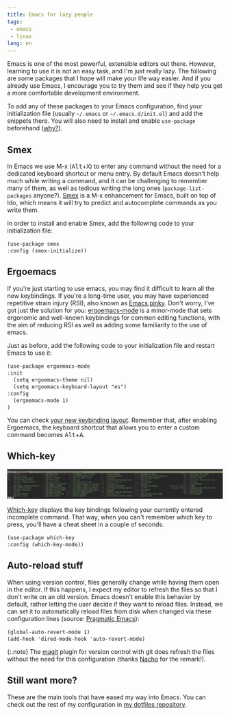 ```yaml
---
title: Emacs for lazy people
tags:
 - emacs
 - linux
lang: en
---
```


Emacs is one of the most powerful, extensible editors out there.
However, learning to use it is not an easy task, and I'm just really
lazy. The following are some packages that I hope will make your life
way easier. And if you already use Emacs, I encourage you to try them
and see if they help you get a more comfortable development environment.

To add any of these packages to your Emacs configuration, find your 
initialization file (usually `~/.emacs` or `~/.emacs.d/init.el`) and
add the snippets there. You will also need to install and enable `use-package` 
beforehand ([why?](http://www.lunaryorn.com/posts/my-emacs-configuration-with-use-package.html)).

Smex
----

In Emacs we use M-x
(<kbd>Alt</kbd>+<kbd>X</kbd>) to enter any
command without the need for a dedicated keyboard shortcut or menu
entry. By default Emacs doesn't help much while writing a command, and
it can be challenging to remember many of them, as well as tedious
writing the long ones (`package-list-packages` anyone?).
[Smex](https://github.com/nonsequitur/smex/) is a M-x enhancement for
Emacs, built on top of Ido, which means it will try to predict and
autocomplete commands as you write them.

In order to install and enable Smex, add the following code to your
initialization file:

~~~common_lisp
(use-package smex
:config (smex-initialize))
~~~

Ergoemacs
---------

If you're just starting to use emacs, you may find it difficult to learn
all the new keybindings. If you're a long-time user, you may have
experienced repetitive strain injury (RSI), also known as [Emacs
pinky](https://en.wikipedia.org/wiki/Emacs#Emacs_pinky). Don't worry,
I've got just the solution for you:
[ergoemacs-mode](https://ergoemacs.github.io/index.html) is a minor-mode
that sets ergonomic and well-known keybindings for common editing
functions, with the aim of reducing RSI as well as adding some
familiarity to the use of emacs.

Just as before, add the following code to your initialization file and
restart Emacs to use it:

~~~common_lisp
(use-package ergoemacs-mode
:init
  (setq ergoemacs-theme nil)
  (setq ergoemacs-keyboard-layout "es")
:config
  (ergoemacs-mode 1)
)
~~~

You can check [your new keybinding
layout](https://ergoemacs.github.io/key-setup.html). Remember that,
after enabling Ergoemacs, the keyboard shortcut that allows you to enter
a custom command becomes
<kbd>Alt</kbd>+<kbd>A</kbd>.

Which-key
---------

![](/assets/images/emacs-which-key.png)

[Which-key](https://github.com/justbur/emacs-which-key) displays the key
bindings following your currently entered incomplete command. That way,
when you can't remember which key to press, you'll have a cheat sheet in
a couple of seconds.

~~~common_lisp
(use-package which-key
:config (which-key-mode))
~~~

Auto-reload stuff
-----------------

When using version control, files generally change while having them
open in the editor. If this happens, I expect my editor to refresh the
files so that I don't write on an old version. Emacs doesn't enable this
behavior by default, rather letting the user decide if they want to
reload files. Instead, we can set it to automatically reload files from
disk when changed via these configuration lines (source: [Pragmatic
Emacs](http://pragmaticemacs.com/emacs/automatically-revert-buffers/)):

~~~common_lisp
(global-auto-revert-mode 1)
(add-hook 'dired-mode-hook 'auto-revert-mode)
~~~

{:.note}
The [magit](https://magit.vc/) plugin for version control with git does
refresh the files without the need for this configuration (thanks [Nacho](https://ncordon.github.io/)
for the remark!).

Still want more?
-------------------

These are the main tools that have eased my way into Emacs. You can check out the rest of my configuration in [my dotfiles repository](https://github.com/fdavidcl/dotfiles/tree/master/emacs).
